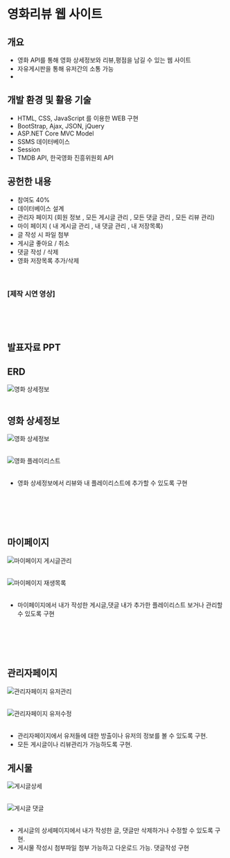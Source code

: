 # **영화리뷰 웹 사이트**

## **개요**
- 영화 API를 통해 영화 상세정보와 리뷰,평점을 남길 수 있는 웹 사이트
- 자유게시판을 통해 유저간의 소통 가능
- 

## **개발 환경 및 활용 기술**
- HTML, CSS, JavaScript 를 이용한 WEB 구현
- BootStrap, Ajax, JSON, jQuery
- ASP.NET Core MVC Model
- SSMS 데이터베이스 
- Session
- TMDB API, 한국영화 진흥위원회 API

## **공헌한 내용**
- 참여도 40%
- 데이터베이스 설계
- 관리자 페이지 (회원 정보 , 모든 게시글 관리 , 모든 댓글 관리 , 모든 리뷰 관리)
- 마이 페이지 ( 내 게시글 관리 , 내 댓글 관리 , 내 저장목록)
- 글 작성 시  파일 첨부 
- 게시글 좋아요 / 취소
- 댓글 작성 / 삭제
- 영화 저장목록 추가/삭제

<br>

### **[제작 시연 영상]**

<br>

[ 시연 & 발표영상 Link ]: https://youtu.be/eLDauLhBbwQ

<br>
<br>

## 발표자료 PPT


## ERD
![영화 상세정보](./img/ERD.png)
<br><br>

## 영화 상세정보

![영화 상세정보](./img/movieDetail.png)
<br><br>

![영화 플레이리스트](./img/moviePlaylist.png)
<br><br>

- 영화 상세정보에서 리뷰와 내 플레이리스트에 추가할 수 있도록 구현

<br><br><br><br>

## 마이페이지
![마이페이지 게시글관리](./img/myPage.png)
<br><br>

![마이페이지 재생목록](./img/myPlaylist.png)
<br><br>

- 마이페이지에서 내가 작성한 게시글,댓글 내가 추가한 플레이리스트 보거나 관리할 수 있도록 구현

<br><br><br><br>

## 관리자페이지

![관리자페이지 유저관리](./img/Admin.png)
<br><br>

![관리자페이지 유저수정](./img/AdminUser.png)
<br><br>

- 관리자페이지에서 유저들에 대한 방출이나 유저의 정보를 볼 수 있도록 구현.
- 모든 게시글이나 리뷰관리가 가능하도록 구현.

## 게시물

![게시글상세](./img/postDetail.png)
<br><br>

![게시글 댓글](./img/PostComment.png)
<br><br>

- 게시글의 상세페이지에서 내가 작성한 글, 댓글만 삭제하거나 수정할 수 있도록 구현. 
- 게시물 작성시 첨부파일 첨부 가능하고 다운로드 가능. 댓글작성 구현
